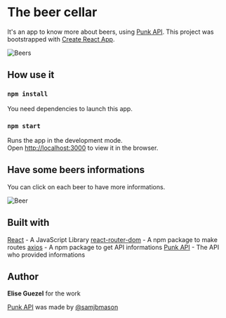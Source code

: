 # The beer cellar

It's an app to know more about beers, using [Punk API](https://punkapi.com/).
This project was bootstrapped with [Create React App](https://github.com/facebook/create-react-app).

![Beers](https://zupimages.net/up/19/46/n549.png)

## How use it

### `npm install`

You need dependencies to launch this app.

### `npm start`

Runs the app in the development mode.<br />
Open [http://localhost:3000](http://localhost:3000) to view it in the browser.

## Have some beers informations

You can click on each beer to have more informations.

![Beer](https://zupimages.net/up/19/46/z1ed.png)

## Built with

[React](https://reactjs.org/) - A JavaScript Library
[react-router-dom](https://www.npmjs.com/package/react-router-dom) - A npm package to make routes
[axios](https://www.npmjs.com/package/axios) -  A npm package to get API informations
[Punk API](https://punkapi.com/) - The API who provided informations

## Author 

**Elise Guezel** for the work

[Punk API](https://punkapi.com/) was made by [@samjbmason](https://twitter.com/samjbmason)
